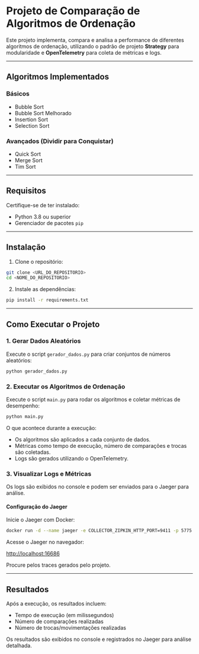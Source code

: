 # Projeto de Comparação de Algoritmos de Ordenação

Este projeto implementa, compara e analisa a performance de diferentes algoritmos de ordenação, utilizando o padrão de projeto **Strategy** para modularidade e **OpenTelemetry** para coleta de métricas e logs.

---

## Algoritmos Implementados

### Básicos
- Bubble Sort
- Bubble Sort Melhorado
- Insertion Sort
- Selection Sort

### Avançados (Dividir para Conquistar)
- Quick Sort
- Merge Sort
- Tim Sort

---

## Requisitos

Certifique-se de ter instalado:

- Python 3.8 ou superior
- Gerenciador de pacotes `pip`

---

## Instalação

1. Clone o repositório:

  ```bash
  git clone <URL_DO_REPOSITORIO>
  cd <NOME_DO_REPOSITORIO>
  ```

2. Instale as dependências:

  ```bash
  pip install -r requirements.txt
  ```

---

## Como Executar o Projeto

### 1. Gerar Dados Aleatórios

Execute o script `gerador_dados.py` para criar conjuntos de números aleatórios:

```bash
python gerador_dados.py
```

### 2. Executar os Algoritmos de Ordenação

Execute o script `main.py` para rodar os algoritmos e coletar métricas de desempenho:

```bash
python main.py
```

O que acontece durante a execução:
- Os algoritmos são aplicados a cada conjunto de dados.
- Métricas como tempo de execução, número de comparações e trocas são coletadas.
- Logs são gerados utilizando o OpenTelemetry.

### 3. Visualizar Logs e Métricas

Os logs são exibidos no console e podem ser enviados para o Jaeger para análise.

#### Configuração do Jaeger

Inicie o Jaeger com Docker:

```bash
docker run -d --name jaeger -e COLLECTOR_ZIPKIN_HTTP_PORT=9411 -p 5775:5775/udp -p 6831:6831/udp -p 6832:6832/udp -p 5778:5778 -p 16686:16686 -p 14268:14268 -p 9411:9411 jaegertracing/all-in-one:1.21
```

Acesse o Jaeger no navegador:

[http://localhost:16686](http://localhost:16686)

Procure pelos traces gerados pelo projeto.

---

## Resultados

Após a execução, os resultados incluem:
- Tempo de execução (em milissegundos)
- Número de comparações realizadas
- Número de trocas/movimentações realizadas

Os resultados são exibidos no console e registrados no Jaeger para análise detalhada.

